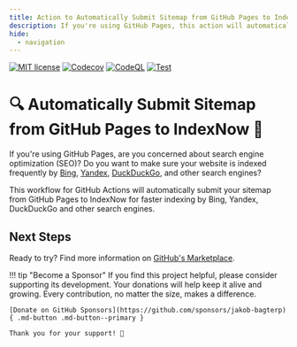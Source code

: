 ```yaml
---
title: Action to Automatically Submit Sitemap from GitHub Pages to IndexNow 🔎
description: If you're using GitHub Pages, this action will automatically submit your sitemap to IndexNow for faster indexing by Bing, Yandex, DuckDuckGo and other search engines
hide:
  - navigation
---
```


[![MIT license](https://img.shields.io/static/v1?label=license&message=MIT&color=blue)](https://github.com/jakob-bagterp/index-now-submit-sitemap-gh-pages-action/blob/master/LICENSE.md)
[![Codecov](https://codecov.io/gh/jakob-bagterp/index-now-submit-sitemap-gh-pages-action/branch/master/graph/badge.svg?token=PEGUV7IL8T)](https://codecov.io/gh/jakob-bagterp/colorist-for-python)
[![CodeQL](https://github.com/jakob-bagterp/index-now-submit-sitemap-gh-pages-action/actions/workflows/codeql.yml/badge.svg)](https://github.com/jakob-bagterp/index-now-submit-sitemap-gh-pages-action/actions/workflows/codeql.yml)
[![Test](https://github.com/jakob-bagterp/index-now-submit-sitemap-gh-pages-action/actions/workflows/test.yml/badge.svg)](https://github.com/jakob-bagterp/index-now-submit-sitemap-gh-pages-action/actions/workflows/test.yml)

# 🔍 Automatically Submit Sitemap from GitHub Pages to IndexNow 🔎
If you're using GitHub Pages, are you concerned about search engine optimization (SEO)? Do you want to make sure your website is indexed frequently by [Bing](https://www.bing.com/indexnow), [Yandex](https://yandex.com/indexnow), [DuckDuckGo](https://duckduckgo.com/), and other search engines?

This workflow for GitHub Actions will automatically submit your sitemap from GitHub Pages to IndexNow for faster indexing by Bing, Yandex, DuckDuckGo and other search engines.

## Next Steps
Ready to try? Find more information on [GitHub's Marketplace](https://github.com/marketplace/actions/index-now-submit-sitemap-gh-pages-action).

!!! tip "Become a Sponsor"
    If you find this project helpful, please consider supporting its development. Your donations will help keep it alive and growing. Every contribution, no matter the size, makes a difference.

    [Donate on GitHub Sponsors](https://github.com/sponsors/jakob-bagterp){ .md-button .md-button--primary }

    Thank you for your support! 🙌
